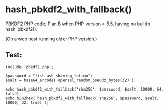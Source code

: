 # hash_pbkdf2_with_fallback()
PBKDF2 PHP code; Plan B when PHP version &lt; 5.5, having no builtin hash_pbkdf2().

(On a web host running older PHP version.)

## Test:
```
include 'pbkdf2.php';

$password = "fish ash shaving_lotion";
$salt = base64_encode( openssl_random_pseudo_bytes(32) );

echo hash_pbkdf2_with_fallback('sha256', $password, $salt, 10000, 64, false);
echo bin2hex( hash_pbkdf2_with_fallback('sha256', $password, $salt, 10000, 32, true) );
```

